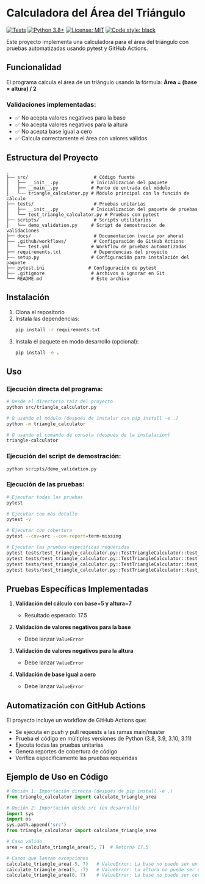 # Calculadora del Área del Triángulo

[![Tests](https://github.com/PachinkoPenguin/Automatizacion-con-GitHub-Actions-y-pytest/actions/workflows/test.yml/badge.svg)](https://github.com/PachinkoPenguin/Automatizacion-con-GitHub-Actions-y-pytest/actions/workflows/test.yml)
[![Python 3.8+](https://img.shields.io/badge/python-3.8+-blue.svg)](https://www.python.org/downloads/)
[![License: MIT](https://img.shields.io/badge/License-MIT-yellow.svg)](https://opensource.org/licenses/MIT)
[![Code style: black](https://img.shields.io/badge/code%20style-black-000000.svg)](https://github.com/psf/black)

Este proyecto implementa una calculadora para el área del triángulo con pruebas automatizadas usando pytest y GitHub Actions.

## Funcionalidad

El programa calcula el área de un triángulo usando la fórmula: **Área = (base × altura) / 2**

### Validaciones implementadas:
- ✅ No acepta valores negativos para la base
- ✅ No acepta valores negativos para la altura  
- ✅ No acepta base igual a cero
- ✅ Calcula correctamente el área con valores válidos

## Estructura del Proyecto

```
.
├── src/                        # Código fuente
│   ├── __init__.py            # Inicialización del paquete
│   ├── __main__.py            # Punto de entrada del módulo  
│   └── triangle_calculator.py # Módulo principal con la función de cálculo
├── tests/                      # Pruebas unitarias
│   ├── __init__.py            # Inicialización del paquete de pruebas
│   └── test_triangle_calculator.py # Pruebas con pytest
├── scripts/                    # Scripts utilitarios
│   └── demo_validation.py     # Script de demostración de validaciones
├── docs/                       # Documentación (vacía por ahora)
├── .github/workflows/          # Configuración de GitHub Actions
│   └── test.yml               # Workflow de pruebas automatizadas
├── requirements.txt            # Dependencias del proyecto
├── setup.py                   # Configuración para instalación del paquete
├── pytest.ini                # Configuración de pytest
├── .gitignore                 # Archivos a ignorar en Git
└── README.md                  # Este archivo
```

## Instalación

1. Clona el repositorio
2. Instala las dependencias:
   ```bash
   pip install -r requirements.txt
   ```
3. Instala el paquete en modo desarrollo (opcional):
   ```bash
   pip install -e .
   ```

## Uso

### Ejecución directa del programa:
```bash
# Desde el directorio raíz del proyecto
python src/triangle_calculator.py

# O usando el módulo (después de instalar con pip install -e .)
python -m triangle_calculator

# O usando el comando de consola (después de la instalación)
triangle-calculator
```

### Ejecución del script de demostración:
```bash
python scripts/demo_validation.py
```

### Ejecución de las pruebas:
```bash
# Ejecutar todas las pruebas
pytest

# Ejecutar con más detalle
pytest -v

# Ejecutar con cobertura
pytest --cov=src --cov-report=term-missing

# Ejecutar las pruebas específicas requeridas
pytest tests/test_triangle_calculator.py::TestTriangleCalculator::test_area_calculation_base_5_height_7 -v
pytest tests/test_triangle_calculator.py::TestTriangleCalculator::test_negative_base_not_accepted -v
pytest tests/test_triangle_calculator.py::TestTriangleCalculator::test_negative_height_not_accepted -v
pytest tests/test_triangle_calculator.py::TestTriangleCalculator::test_zero_base_not_accepted -v
```

## Pruebas Específicas Implementadas

1. **Validación del cálculo con base=5 y altura=7**
   - Resultado esperado: 17.5

2. **Validación de valores negativos para la base**
   - Debe lanzar `ValueError`

3. **Validación de valores negativos para la altura**
   - Debe lanzar `ValueError`

4. **Validación de base igual a cero**
   - Debe lanzar `ValueError`

## Automatización con GitHub Actions

El proyecto incluye un workflow de GitHub Actions que:
- Se ejecuta en push y pull requests a las ramas main/master
- Prueba el código en múltiples versiones de Python (3.8, 3.9, 3.10, 3.11)
- Ejecuta todas las pruebas unitarias
- Genera reportes de cobertura de código
- Verifica específicamente las pruebas requeridas

## Ejemplo de Uso en Código

```python
# Opción 1: Importación directa (después de pip install -e .)
from triangle_calculator import calculate_triangle_area

# Opción 2: Importación desde src (en desarrollo)
import sys
import os
sys.path.append('src')
from triangle_calculator import calculate_triangle_area

# Caso válido
area = calculate_triangle_area(5, 7)  # Retorna 17.5

# Casos que lanzan excepciones
calculate_triangle_area(-5, 7)   # ValueError: La base no puede ser un valor negativo
calculate_triangle_area(5, -7)   # ValueError: La altura no puede ser un valor negativo
calculate_triangle_area(0, 7)    # ValueError: La base no puede ser cero
```

